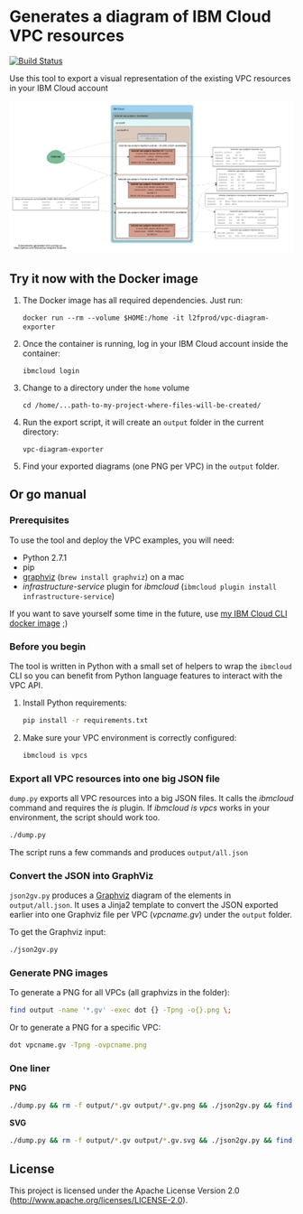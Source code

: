 # Generates a diagram of IBM Cloud VPC resources

[![Build Status](https://travis-ci.org/l2fprod/vpc-diagram-exporter.svg?branch=master)](https://travis-ci.org/l2fprod/vpc-diagram-exporter)

Use this tool to export a visual representation of the existing VPC resources in your IBM Cloud account

![VPC diagram](example.png)

## Try it now with the Docker image

1. The Docker image has all required dependencies. Just run:
   ```
   docker run --rm --volume $HOME:/home -it l2fprod/vpc-diagram-exporter
   ```
1. Once the container is running, log in your IBM Cloud account inside the container:
   ```
   ibmcloud login
   ```
1. Change to a directory under the `home` volume
   ```
   cd /home/...path-to-my-project-where-files-will-be-created/
   ```
1. Run the export script, it will create an `output` folder in the current directory:
   ```
   vpc-diagram-exporter
   ```
1. Find your exported diagrams (one PNG per VPC) in the `output` folder.

## Or go manual

### Prerequisites

To use the tool and deploy the VPC examples, you will need:

* Python 2.7.1
* pip
* [graphviz](https://www.graphviz.org/) (`brew install graphviz`) on a mac
* *infrastructure-service* plugin for *ibmcloud* (`ibmcloud plugin install infrastructure-service`)

If you want to save yourself some time in the future, use [my IBM Cloud CLI docker image](https://github.com/l2fprod/bxshell) ;)

### Before you begin

The tool is written in Python with a small set of helpers to wrap the `ibmcloud` CLI so you can benefit from Python language features to interact with the VPC API.

1. Install Python requirements:

   ```sh
   pip install -r requirements.txt
   ```

1. Make sure your VPC environment is correctly configured:

   ```sh
   ibmcloud is vpcs
   ```

### Export all VPC resources into one big JSON file

`dump.py` exports all VPC resources into a big JSON files. It calls the *ibmcloud* command and requires the *is* plugin. If *ibmcloud is vpcs* works in your environment, the script should work too.

   ```sh
   ./dump.py
   ```

The script runs a few commands and produces `output/all.json`

### Convert the JSON into GraphViz

`json2gv.py` produces a [Graphviz](https://www.graphviz.org/) diagram of the elements in `output/all.json`. It uses a Jinja2 template to convert the JSON exported earlier into one Graphviz file per VPC (*vpcname.gv*) under the `output` folder.

To get the Graphviz input:

   ```sh
   ./json2gv.py
   ```

### Generate PNG images

To generate a PNG for all VPCs (all graphvizs in the folder):

   ```sh
   find output -name '*.gv' -exec dot {} -Tpng -o{}.png \;
   ```

Or to generate a PNG for a specific VPC:

   ```sh
   dot vpcname.gv -Tpng -ovpcname.png
   ```

### One liner

**PNG**

   ```sh
   ./dump.py && rm -f output/*.gv output/*.gv.png && ./json2gv.py && find output -name '*.gv' -exec dot {} -Tpng -o{}.png \;
   ```

**SVG**

   ```sh
   ./dump.py && rm -f output/*.gv output/*.gv.svg && ./json2gv.py && find output -name '*.gv' -exec dot {} -Tsvg -o{}.svg \;
   ```

## License

This project is licensed under the Apache License Version 2.0 (http://www.apache.org/licenses/LICENSE-2.0).
